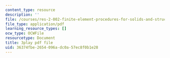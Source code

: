 ```yaml
---
content_type: resource
description: ''
file: /courses/res-2-002-finite-element-procedures-for-solids-and-structures-spring-2010/36374fbe2654096adc0a57ec8f0b1e28_iOilZsS_cnM.pdf
file_type: application/pdf
learning_resource_types: []
ocw_type: OCWFile
resourcetype: Document
title: 3play pdf file
uid: 36374fbe-2654-096a-dc0a-57ec8f0b1e28
---
```

